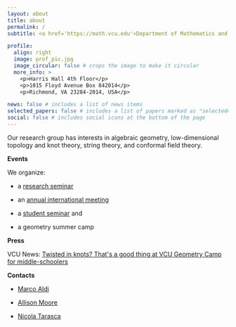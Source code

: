 ```yaml
---
layout: about
title: about
permalink: /
subtitle: <a href='https://math.vcu.edu'>Department of Mathematics and Applied Mathematics</a><br/> <a href='https://www.vcu.edu'>Virginia Commonwealth University</a>

profile:
  align: right
  image: prof_pic.jpg
  image_circular: false # crops the image to make it circular
  more_info: >
    <p>Harris Hall 4th Floor</p>
    <p>1015 Floyd Avenue Box 842014</p>
    <p>Richmond, VA 23284-2014, USA</p>

news: false # includes a list of news items
selected_papers: false # includes a list of papers marked as "selected={true}"
social: false # includes social icons at the bottom of the page
---
```


Our research group has interests in algebraic geometry, low-dimensional topology and knot theory, string theory, and conformal field theory.

<b>Events</b>

We organize:

- a <a href='/seminarfuture/'>research seminar</a>

- an <a href='/rgmmain/'>annual international meeting</a>

- a <a href='/studentseminarfuture/'>student seminar</a> and

- a geometry summer camp

<b>Press</b>

VCU News: <a href='https://news.vcu.edu/article/2023/06/twisted-in-knots-thats-a-good-thing-at-vcu-geometry-camp-for-middle-schoolers'>Twisted in knots? That's a good thing at VCU Geometry Camp for middle-schoolers</a>

<b>Contacts</b>

- <a href='https://math.vcu.edu/directory/aldi.html'>Marco Aldi</a>

- <a href='https://math.vcu.edu/directory/moore.html'>Allison Moore</a>

- <a href='https://nicolatarasca.github.io'>Nicola Tarasca</a>
